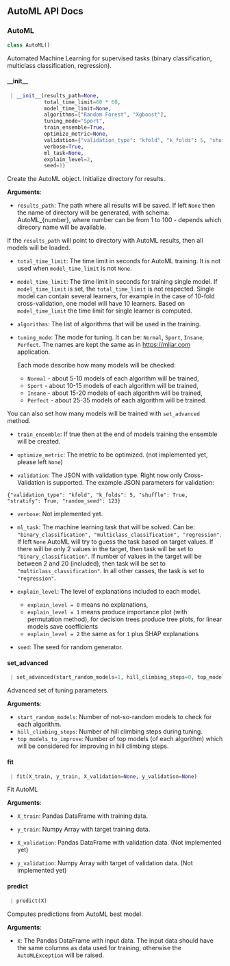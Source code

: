 <a name=".supervised.automl"></a>
## AutoML API Docs

<a name=".supervised.automl.AutoML"></a>
### AutoML

```python
class AutoML()
```

Automated Machine Learning for supervised tasks (binary classification, multiclass classification, regression).

<a name=".supervised.automl.AutoML.__init__"></a>
#### \_\_init\_\_

```python
 | __init__(results_path=None, 
            total_time_limit=60 * 60, 
            model_time_limit=None, 
            algorithms=["Random Forest", "Xgboost"], 
            tuning_mode="Sport", 
            train_ensemble=True, 
            optimize_metric=None, 
            validation={"validation_type": "kfold", "k_folds": 5, "shuffle": True}, 
            verbose=True, 
            ml_task=None, 
            explain_level=2,
            seed=1)
```

Create the AutoML object. Initialize directory for results.

**Arguments**:

- `results_path`: The path where all results will be saved.
If left `None` then the name of directory will be generated, with schema: AutoML_{number},
where number can be from 1 to 100 - depends which direcory name will be available.

If the `results_path` will point to directory with AutoML results, then all models will be loaded.

- `total_time_limit`: The time limit in seconds for AutoML training. It is not used when `model_time_limit` is not `None`.

- `model_time_limit`: The time limit in seconds for training single model.
If `model_time_limit` is set, the `total_time_limit` is not respected.
Single model can contain several learners, for example in the case of 10-fold cross-validation, one model will have 10 learners.
Based on `model_time_limit` the time limit for single learner is computed.

- `algorithms`: The list of algorithms that will be used in the training.

- `tuning_mode`: The mode for tuning. It can be: `Normal`, `Sport`, `Insane`, `Perfect`. The names are kept the same as in https://mljar.com application.

    Each mode describe how many models will be checked:

    - `Normal` - about 5-10 models of each algorithm will be trained,
    - `Sport` - about 10-15 models of each algorithm will be trained,
    - `Insane` - about 15-20 models of each algorithm will be trained,
    - `Perfect` - about 25-35 models of each algorithm will be trained.

You can also set how many models will be trained with `set_advanced` method.

- `train_ensemble`: If true then at the end of models training the ensemble will be created.

- `optimize_metric`: The metric to be optimized. (not implemented yet, please left `None`)

- `validation`: The JSON with validation type. Right now only Cross-Validation is supported.
The example JSON parameters for validation:
```
{"validation_type": "kfold", "k_folds": 5, "shuffle": True, "stratify": True, "random_seed": 123}
```
- `verbose`: Not implemented yet.
- `ml_task`: The machine learning task that will be solved. Can be: `"binary_classification", "multiclass_classification", "regression"`.
If left `None` AutoML will try to guess the task based on target values.
If there will be only 2 values in the target, then task will be set to `"binary_classification"`.
If number of values in the target will be between 2 and 20 (included), then task will be set to `"multiclass_classification"`.
In all other casses, the task is set to `"regression"`.
- `explain_level`: The level of explanations included to each model.

    - `explain_level = 0` means no explanations,
    - `explain_level = 1` means produce importance plot (with permutation method), for decision trees produce tree plots, for linear models save coefficients
    - `explain_level = 2` the same as for `1` plus SHAP explanations

- `seed`: The seed for random generator.

<a name=".supervised.automl.AutoML.set_advanced"></a>
#### set\_advanced

```python
 | set_advanced(start_random_models=1, hill_climbing_steps=0, top_models_to_improve=0)
```

Advanced set of tuning parameters.

**Arguments**:

- `start_random_models`: Number of not-so-random models to check for each algorithm.
- `hill_climbing_steps`: Number of hill climbing steps during tuning.
- `top_models_to_improve`: Number of top models (of each algorithm) which will be considered for improving in hill climbing steps.

<a name=".supervised.automl.AutoML.fit"></a>
#### fit

```python
 | fit(X_train, y_train, X_validation=None, y_validation=None)
```

Fit AutoML

**Arguments**:

- `X_train`: Pandas DataFrame with training data.
- `y_train`: Numpy Array with target training data.

- `X_validation`: Pandas DataFrame with validation data. (Not implemented yet)
- `y_validation`: Numpy Array with target of validation data. (Not implemented yet)

<a name=".supervised.automl.AutoML.predict"></a>
#### predict

```python
 | predict(X)
```

Computes predictions from AutoML best model.

**Arguments**:

- `X`: The Pandas DataFrame with input data. The input data should have the same columns as data used for training, otherwise the `AutoMLException` will be raised.

